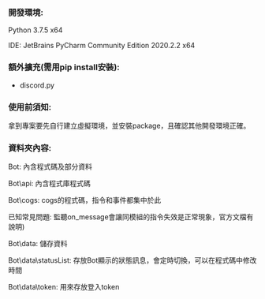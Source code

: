 ### **開發環境:**  

Python 3.7.5 x64  

IDE: JetBrains PyCharm Community Edition 2020.2.2 x64  

### **額外擴充(需用pip install安裝):**  

- discord.py

### **使用前須知:**  

拿到專案要先自行建立虛擬環境，並安裝package，且確認其他開發環境正確。    

### **資料夾內容:**  

Bot: 內含程式碼及部分資料  

Bot\api: 內含程式庫程式碼  

Bot\cogs: cogs的程式碼，指令和事件都集中於此  

已知常見問題: 監聽on_message會讓同模組的指令失效是正常現象，官方文檔有說明)  

Bot\data: 儲存資料  

Bot\data\statusList: 存放Bot顯示的狀態訊息，會定時切換，可以在程式碼中修改時間  

Bot\data\token: 用來存放登入token 

